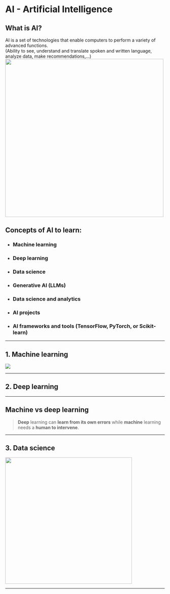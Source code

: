 # AI - Artificial Intelligence
## What is AI?
AI is a set of technologies that enable computers to perform a variety of advanced functions.  
(Ability to see, understand and translate spoken and written language, analyze data, make recommendations,...)
<img width="500" src="https://github.com/user-attachments/assets/33698a58-cf3e-416f-8f9a-9e6394e24b05">  

## Concepts of AI to learn:
- ### Machine learning
- ### Deep learning
- ### Data science
- ### Generative AI (LLMs)
- ### Data science and analytics
- ### AI projects
- ### AI frameworks and tools (TensorFlow, PyTorch, or Scikit-learn)
------
## 1. Machine learning
<img src="https://github.com/user-attachments/assets/5eb12742-e9c8-40d2-9352-82db06ba49b2">  

------
## 2. Deep learning
------
## Machine vs deep learning
> **Deep** learning can **learn from its own errors** while **machine** learning needs a **human to intervene**.
------
## 3. Data science
<img width="400" src="https://github.com/user-attachments/assets/0e2f39fd-b755-46af-b2d3-709db85fbd46">  

------


